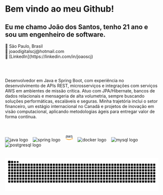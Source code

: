 <h1>Bem vindo ao meu Github!</h1>

<h2>Eu me chamo João dos Santos, tenho 21 ano e sou um engenheiro de software.</h2>

<p>
📍 São Paulo, Brasil
  <br>
📧 joaodigitalscj@hotmail.com  
  <br>
🔗 [LinkedIn](https://linkedin.com/in/joaoscj)
</p>
<br><br>

<p>
Desenvolvedor em Java e Spring Boot, com experiência no desenvolvimento de APIs REST, microsserviços e integrações com serviços AWS em ambientes de missão crítica. Atuo com JPA/Hibernate, bancos de dados relacionais e mensageria de alta volumetria, sempre buscando soluções performáticas, escaláveis e seguras. Minha trajetória inclui o setor financeiro, um estágio internacional no Canadá e projetos de inovação em visão computacional, aplicando metodologias ágeis para entregar valor de forma contínua.
</p>
<br><br>

<div align="left">
  <img src="https://cdn.jsdelivr.net/gh/devicons/devicon/icons/java/java-original.svg" height="25" alt="java logo"  />
  <img width="8" />
  <img src="https://cdn.jsdelivr.net/gh/devicons/devicon/icons/spring/spring-original.svg" height="25" alt="spring logo"  />
  <img width="8" />
  <img src="https://github.com/devicons/devicon/blob/v2.17.0/icons/amazonwebservices/amazonwebservices-original-wordmark.svg" height="25" alt="aws logo"  />
  <img width="8" />
  <img src="https://cdn.jsdelivr.net/gh/devicons/devicon/icons/docker/docker-original.svg" height="25" alt="docker logo"  />
  <img width="8" />
  <img src="https://cdn.jsdelivr.net/gh/devicons/devicon/icons/mysql/mysql-original.svg" height="25" alt="mysql logo"  />
  <img width="8" />
  <img src="https://cdn.jsdelivr.net/gh/devicons/devicon/icons/postgresql/postgresql-original.svg" height="25" alt="postgresql logo"  />
  <img width="8" />
</div>
<br><br>

<picture align="center">
  <source media="(prefers-color-scheme: dark)" srcset="https://raw.githubusercontent.com/joaoscj/joaoscj/output/github-contribution-grid-snake-dark.svg">
  <source media="(prefers-color-scheme: light)" srcset="https://raw.githubusercontent.com/joaoscj/joaoscj/output/github-contribution-grid-snake-dark.svg">
  <img align="center" alt="github contribution grid snake animation" src="https://raw.githubusercontent.com/joaoscj/joaoscj/output/github-contribution-grid-snake.svg">
</picture>
